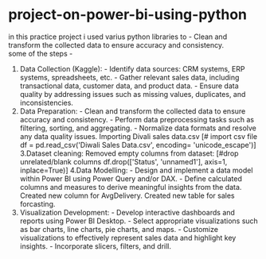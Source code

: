 # project-on-power-bi-using-python
in this practice project i used varius python libraries to - Clean and transform the collected data to ensure accuracy and consistency.
<br>
some of the steps -
1. Data Collection (Kaggle): - Identify data sources: CRM systems, ERP systems, spreadsheets, etc. - Gather relevant sales data, including transactional data, customer data, and product data. - Ensure data quality by addressing issues such as missing values, duplicates, and 
inconsistencies.
2. Data Preparation: - Clean and transform the collected data to ensure accuracy and consistency. - Perform data preprocessing tasks such as filtering, sorting, and aggregating. - Normalize data formats and resolve any data quality issues. 
Importing Divali sales data.csv
[# import csv file
df = pd.read_csv('Diwali Sales Data.csv', encoding= 'unicode_escape')]
3.Dataset cleaning: 
Removed empty columns from dataset:
[#drop unrelated/blank columns
df.drop(['Status', 'unnamed1'], axis=1, inplace=True)]
4.Data Modelling: - Design and implement a data model within Power BI using Power Query and/or DAX. - Define calculated columns and measures to derive meaningful insights from the data. 
Created new column for AvgDelivery.
Created new table for sales forcasting.
5. Visualization Development: - Develop interactive dashboards and reports using Power BI Desktop. - Select appropriate visualizations such as bar charts, line charts, pie charts, and maps. - Customize visualizations to effectively represent sales data and highlight key insights. - Incorporate slicers, filters, and drill.

